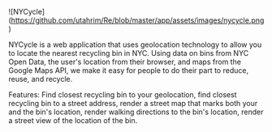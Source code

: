 ![NYCycle] (https://github.com/utahrim/Re/blob/master/app/assets/images/nycycle.png)

NYCycle is a web application that uses geolocation technology to allow you to locate the nearest recycling bin in NYC. Using data on bins from NYC Open Data, the user's location from their browser, and maps from the Google Maps API, we make it easy for people to do their part to reduce, reuse, and recycle. 

Features: Find closest recycling bin to your geolocation, find closest recycling bin to a street address, render a street map that marks both your and the bin's location, render walking directions to the bin's location, render a street view of the location of the bin.
